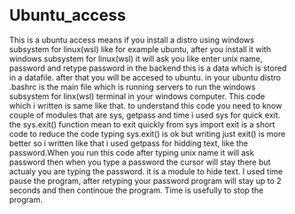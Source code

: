 # Ubuntu_access
This is a ubuntu access means if you install a distro using windows subsystem for linux(wsl)
like for example ubuntu, after you install it with windows subsystem for linux(wsl) it will ask you like enter unix name, password and retype password
in the backend this is a data which is stored in a datafile. after that you will be accesed to ubuntu. in your ubuntu distro .bashrc is the main file 
which is running servers to run the windows subsystem for linx(wsl) terminal in your windows computer.
This code which i written is same like that.
to understand this code you need to know couple of modules that are
sys, getpass and time
i used sys for quick exit. the sys.exit() function mean to exit quickly 
from sys import exit is a short code to reduce the code
typing sys.exit() is ok but writing just exit() is more better
so i written like that
i used getpass for hidding text, like the password.When you run this code after typing unix name it will ask password
then when you type a password the cursor will stay there but actualy you are typing the password. it is a module to hide text.
I used time pause the program, after retyping your password program will stay up to 2 seconds and then continoue the program.
Time is usefully to stop the program.
